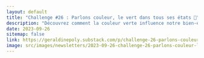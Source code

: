 ```yaml
---
layout: default
title: "Challenge #26 : Parlons couleur, le vert dans tous ses états 🌿"
description: "Découvrez comment la couleur verte influence notre bien-être intérieur. De l'évocation de la nature à la stimulation de la créativité, apprenez comment diverses nuances de vert peuvent réduire le stress, améliorer la qualité de l'air et créer une harmonie dans nos espaces de vie. Introduisez du vert dans votre intérieur pour une ambiance sereine et un espace vivifiant."
date: 2023-09-26
sitemap: false
link: https://geraldinepoly.substack.com/p/challenge-26-parlons-couleur-le-vert
image: src/images/newsletters/2023-09-26-challenge-26-parlons-couleur-le-vert-dans-tous-ses-tats-.jpg
---
```

